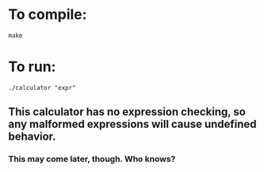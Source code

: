 # To compile:
`make`

# To run:
`./calculator "expr"`

## This calculator has no expression checking, so any malformed expressions will cause **__undefined behavior__**.
### This may come later, though. Who knows?
